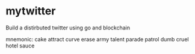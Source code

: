 # mytwitter
Build a distirbuted twitter using go and blockchain

mnemonic: cake attract curve erase army talent parade patrol dumb cruel hotel sauce


